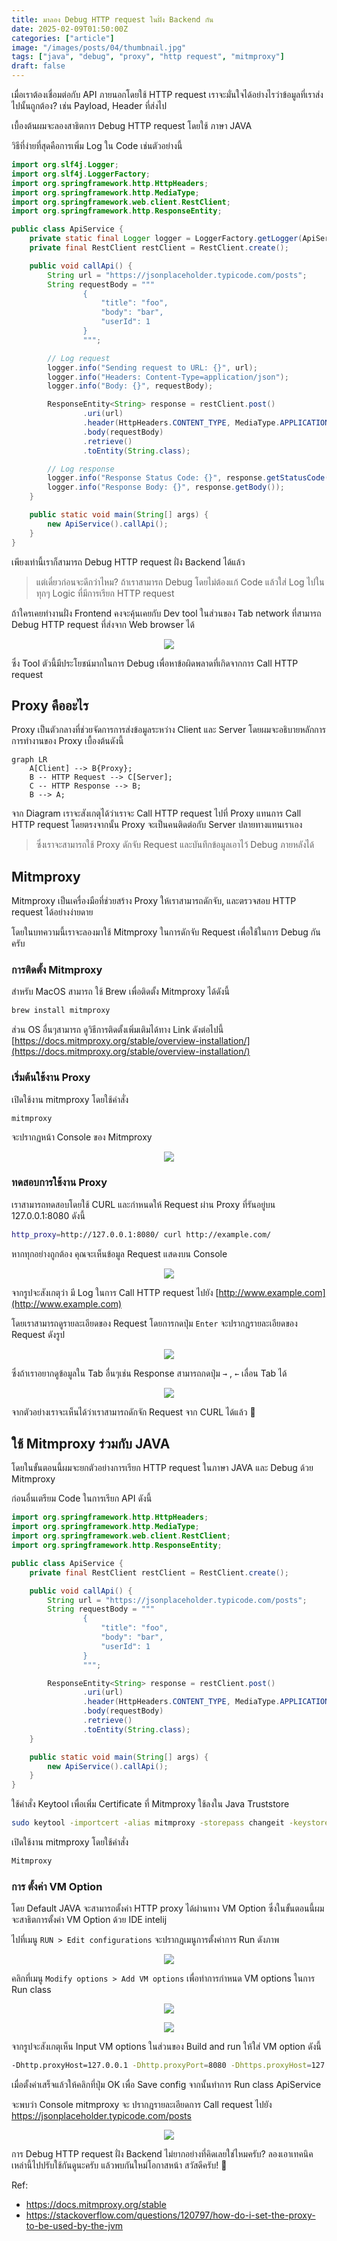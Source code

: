 ```yaml
---
title: มาลอง Debug HTTP request ในฝั่ง Backend กัน
date: 2025-02-09T01:50:00Z
categories: ["article"]
image: "/images/posts/04/thumbnail.jpg"
tags: ["java", "debug", "proxy", "http request", "mitmproxy"]
draft: false
---
```


เมื่อเราต้องเชื่อมต่อกับ API ภายนอกโดยใช้ HTTP request เราจะมั่นใจได้อย่างไรว่าข้อมูลที่เราส่งไปนั้นถูกต้อง? เช่น Payload, Header ที่ส่งไป

เบื้องต้นผมจะลองสาธิตการ Debug HTTP request โดยใช้ ภาษา JAVA

วิธีที่ง่ายที่สุดคือการเพิ่ม Log ใน Code เช่นตัวอย่างนี้

```java
import org.slf4j.Logger;
import org.slf4j.LoggerFactory;
import org.springframework.http.HttpHeaders;
import org.springframework.http.MediaType;
import org.springframework.web.client.RestClient;
import org.springframework.http.ResponseEntity;

public class ApiService {
    private static final Logger logger = LoggerFactory.getLogger(ApiService.class);
    private final RestClient restClient = RestClient.create();

    public void callApi() {
        String url = "https://jsonplaceholder.typicode.com/posts";
        String requestBody = """
                {
                    "title": "foo",
                    "body": "bar",
                    "userId": 1
                }
                """;

        // Log request
        logger.info("Sending request to URL: {}", url);
        logger.info("Headers: Content-Type=application/json");
        logger.info("Body: {}", requestBody);

        ResponseEntity<String> response = restClient.post()
                .uri(url)
                .header(HttpHeaders.CONTENT_TYPE, MediaType.APPLICATION_JSON_VALUE)
                .body(requestBody)
                .retrieve()
                .toEntity(String.class);

        // Log response
        logger.info("Response Status Code: {}", response.getStatusCode());
        logger.info("Response Body: {}", response.getBody());
    }

    public static void main(String[] args) {
        new ApiService().callApi();
    }
}

```

เพียงเท่านี้เราก็สามารถ Debug HTTP request ฝั่ง Backend ได้แล้ว

> แต่เดี๋ยวก่อนจะดีกว่าไหม? ถ้าเราสามารถ Debug โดยไม่ต้องแก้ Code แล้วใส่ Log ไปในทุกๆ Logic ที่มีการเรียก HTTP request

ถ้าใครเคยทำงานฝั่ง Frontend คงจะคุ้นเคยกับ Dev tool ในส่วนของ Tab network ที่สามารถ Debug HTTP request ที่ส่งจาก Web browser ได้

<p align="center">
  <img src="/images/posts/04/image.png" />
</p>

ซึ่ง Tool ตัวนี้มีประโยชน์มากในการ Debug เพื่อหาข้อผิดพลาดที่เกิดจากการ Call HTTP request

## Proxy คืออะไร

Proxy เป็นตัวกลางที่ช่วยจัดการการส่งข้อมูลระหว่าง Client และ Server โดยผมจะอธิบายหลักการ การทำงานของ Proxy เบื้องต้นดังนี้

```mermaid
graph LR
    A[Client] --> B{Proxy};
    B -- HTTP Request --> C[Server];
    C -- HTTP Response --> B;
    B --> A;
```

จาก Diagram เราจะสังเกตุได้ว่าเราจะ Call HTTP request ไปที่ Proxy แทนการ Call HTTP request โดยตรงจากนั้น Proxy จะเป็นคนติดต่อกับ Server ปลายทางแทนเราเอง

> ซึ่งเราจะสามารถใช้ Proxy ดักจับ Request และบันทึกข้อมูลเอาไว้ Debug ภายหลังได้

## Mitmproxy

Mitmproxy เป็นเครื่องมือที่ช่วยสร้าง Proxy ให้เราสามารถดักจับ, และตรวจสอบ HTTP request ได้อย่างง่ายดาย

โดยในบทความนี้เราจะลองมาใช้ Mitmproxy ในการดักจับ Request เพื่อใช้ในการ Debug กันครับ

### การติดตั้ง Mitmproxy

สำหรับ MacOS สามารถ ใช้ Brew เพื่อติดตั้ง Mitmproxy ได้ดังนี้

```bash
brew install mitmproxy
```

ส่วน OS อื่นๆสามารถ ดูวิธีการติดตั้งเพิ่มเติมได้ทาง Link ดังต่อไปนี้ [https://docs.mitmproxy.org/stable/overview-installation/](https://docs.mitmproxy.org/stable/overview-installation/)

### เริ่มต้นใช้งาน Proxy

เปิดใช้งาน mitmproxy โดยใช้คำสั่ง

```bash
mitmproxy
```

จะปรากฏหน้า Console ของ Mitmproxy

<p align="center">
  <img src="/images/posts/04/image 1.png" />
</p>

### ทดสอบการใช้งาน Proxy

เราสามารถทดสอบโดยใช้ CURL และกำหนดให้ Request ผ่าน Proxy ที่รันอยู่บน 127.0.0.1:8080 ดังนี้

```bash
http_proxy=http://127.0.0.1:8080/ curl http://example.com/
```

หากทุกอย่างถูกต้อง คุณจะเห็นข้อมูล Request แสดงบน Console

<p align="center">
  <img src="/images/posts/04/image 2.png" />
</p>

จากรูปจะสังเกตุว่า มี Log ในการ Call HTTP request ไปยัง [http://www.example.com](http://www.example.com)

โดยเราสามารถดูรายละเอียดของ Request โดยการกดปุ่ม `Enter` จะปรากฎรายละเอียดของ Request ดังรูป

<p align="center">
  <img src="/images/posts/04/image 3.png" />
</p>

ซึ่งถ้าเราอยากดูข้อมูลใน Tab อื่นๆเช่น Response สามารถกดปุ่ม `→` , `←` เลื่อน Tab ได้

<p align="center">
  <img src="/images/posts/04/image 4.png" />
</p>

จากตัวอย่างเราจะเห็นได้ว่าเราสามารถดักจัก Request จาก CURL ได้แล้ว 🎉

## ใช้ Mitmproxy ร่วมกับ JAVA

โดยในขั้นตอนนี้ผมจะยกตัวอย่างการเรียก HTTP request ในภาษา JAVA และ Debug ด้วย Mitmproxy

ก่อนอื่นเตรียม Code ในการเรียก API ดังนี้

```java
import org.springframework.http.HttpHeaders;
import org.springframework.http.MediaType;
import org.springframework.web.client.RestClient;
import org.springframework.http.ResponseEntity;

public class ApiService {
    private final RestClient restClient = RestClient.create();

    public void callApi() {
        String url = "https://jsonplaceholder.typicode.com/posts";
        String requestBody = """
                {
                    "title": "foo",
                    "body": "bar",
                    "userId": 1
                }
                """;

        ResponseEntity<String> response = restClient.post()
                .uri(url)
                .header(HttpHeaders.CONTENT_TYPE, MediaType.APPLICATION_JSON_VALUE)
                .body(requestBody)
                .retrieve()
                .toEntity(String.class);
    }

    public static void main(String[] args) {
        new ApiService().callApi();
    }
}
```

ใช้คำสั่ง Keytool เพื่อเพิ่ม Certificate ที่ Mitmproxy ใช้ลงใน Java Truststore

```bash
sudo keytool -importcert -alias mitmproxy -storepass changeit -keystore $JAVA_HOME/lib/security/cacerts -trustcacerts -file ~/.mitmproxy/mitmproxy-ca-cert.pem
```

เปิดใช้งาน mitmproxy โดยใช้คำสั่ง

```bash
Mitmproxy
```

### การ ตั้งค่า VM Option

โดย Default JAVA จะสามารถตั้งค่า HTTP proxy ได้ผ่านทาง VM Option ซึ่งในขั้นตอนนี้ผมจะสาธิตการตั้งค่า VM Option ด้วย IDE intelij

ไปที่เมนู `RUN > Edit configurations` จะปรากฎเมนูการตั้งค่าการ Run ดังภาพ

<p align="center">
  <img src="/images/posts/04/image 5.png" />
</p>

คลิกที่เมนู `Modify options > Add VM options` เพื่อทำการกำหนด VM options ในการ Run class

<p align="center">
  <img src="/images/posts/04/image 6.png" />
</p>

<p align="center">
  <img src="/images/posts/04/image 7.png" />
</p>

จากรูปจะสังเกตุเห็น Input VM options ในส่วนของ Build and run ให้ใส่ VM option ดังนี้

```bash
-Dhttp.proxyHost=127.0.0.1 -Dhttp.proxyPort=8080 -Dhttps.proxyHost=127.0.0.1 -Dhttps.proxyPort=8080
```

เมื่อตั้งค่าเสร็จแล้วให้คลิกที่ปุ่ม OK เพื่อ Save config จากนั้นทำการ Run class ApiService

จะพบว่า Console mitmproxy จะ ปรากฎรายละเอียดการ Call request ไปยัง https://jsonplaceholder.typicode.com/posts

<p align="center">
  <img src="/images/posts/04/image 8.png" />
</p>

การ Debug HTTP request ฝั่ง Backend ไม่ยากอย่างที่คิดเลยใช่ไหมครับ? ลองเอาเทคนิคเหล่านี้ไปปรับใช้กันดูนะครับ แล้วพบกันใหม่โอกาสหน้า สวัสดีครับ! 🙌

Ref:

- https://docs.mitmproxy.org/stable
- https://stackoverflow.com/questions/120797/how-do-i-set-the-proxy-to-be-used-by-the-jvm

